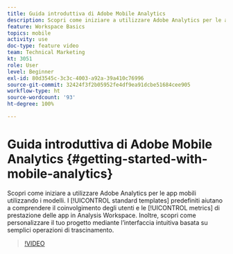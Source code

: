 ```yaml
---
title: Guida introduttiva di Adobe Mobile Analytics
description: Scopri come iniziare a utilizzare Adobe Analytics per le app mobili utilizzando i modelli. I modelli standard predefiniti consentono di comprendere il coinvolgimento degli utenti e le metriche delle prestazioni delle app in Analysis Workspace. Inoltre, scopri come personalizzare il tuo progetto mediante l’interfaccia intuitiva basata su semplici operazioni di trascinamento.
feature: Workspace Basics
topics: mobile
activity: use
doc-type: feature video
team: Technical Marketing
kt: 3051
role: User
level: Beginner
exl-id: 80d3545c-3c3c-4003-a92a-39a410c76996
source-git-commit: 32424f3f2b05952fe4df9ea91dcbe51684cee905
workflow-type: ht
source-wordcount: '93'
ht-degree: 100%

---
```


# Guida introduttiva di Adobe Mobile Analytics {#getting-started-with-mobile-analytics}

Scopri come iniziare a utilizzare Adobe Analytics per le app mobili utilizzando i modelli. I [!UICONTROL standard templates] predefiniti aiutano a comprendere il coinvolgimento degli utenti e le [!UICONTROL metrics] di prestazione delle app in Analysis Workspace. Inoltre, scopri come personalizzare il tuo progetto mediante l’interfaccia intuitiva basata su semplici operazioni di trascinamento.

>[!VIDEO](https://video.tv.adobe.com/v/27826/?quality=12)
